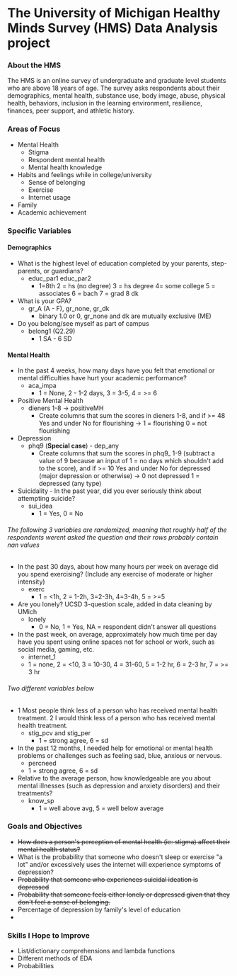 # The University of Michigan Healthy Minds Survey (HMS) Data Analysis project
### About the HMS
The HMS is an online survey of undergraduate and graduate level students who are above 18 years of age. The survey asks respondents about their demographics, mental health, substance use, body image, abuse, physical health, behaviors, inclusion in the learning environment, resilience, finances, peer support, and athletic history. 

### Areas of Focus
* Mental Health
  * Stigma
  * Respondent mental health
  * Mental health knowledge
* Habits and feelings while in college/university
  * Sense of belonging
  * Exercise
  * Internet usage
* Family
* Academic achievement

### Specific Variables
#### Demographics
* What is the highest level of education completed by your parents, step-parents, or guardians?
    * educ_par1  educ_par2  
        * 1=8th 2 = hs (no degree) 3 = hs degree 4= some college 5 = associates 6 = bach 7 = grad 8 dk
* What is your GPA?
  * gr_A (A - F), gr_none, gr_dk
      * binary 1.0 or 0, gr_none and dk are mutually exclusive (ME)
* Do you belong/see myself as part of campus
  * belong1 (Q2.29)
    * 1 SA - 6 SD

#### Mental Health
* In the past 4 weeks, how many days have you felt that
   emotional or mental difficulties have hurt your
   academic performance?
  * aca_impa
    * 1 = None, 2 - 1-2 days, 3 = 3-5, 4 = >= 6
* Positive Mental Health
  * dieners 1-8 -> positiveMH
    * Create columns that sum the scores in dieners 1-8, and if >= 48 Yes and under No for flourishing -> 1 = flourishing 0 = not flourishing
* Depression
  * phq9 (**Special case**) - dep_any
    *  Create columns that sum the scores in phq9_ 1-9 (subtract a value of 9 because an input of 1 = no days which shouldn't add to the score), and if >= 10 Yes and under No for depressed (major depression or otherwise) -> 0 not depressed 1 = depressed (any type)
* Suicidality - In the past year, did you ever seriously think about attempting suicide?
  * sui_idea
      * 1 = Yes, 0 = No
###### The following 3 variables are randomized, meaning that roughly half of the respondents werent asked the question and their rows probably contain nan values
* In the past 30 days, about how many hours per week on average did you spend exercising? (Include any exercise of moderate or higher intensity) 
    * exerc
      * 1 = <1h, 2 = 1-2h, 3=2-3h, 4=3-4h, 5 = >=5
* Are you lonely? UCSD 3-question scale, added in data cleaning by UMich
  * lonely
    * 0 = No, 1 = Yes, NA = respondent didn't answer all questions
* In the past week, on average, approximately how much time per day have you spent using online spaces not for school or work, such as social media, gaming, etc.
  *   internet_1
    * 1 = none, 2 = <10, 3 = 10-30, 4 = 31-60, 5 = 1-2 hr, 6 = 2-3 hr, 7 = >= 3 hr
###### Two different variables below
* 1 Most people think less of a person who has
received mental health treatment.
2 I would think less of a person who has received
mental health treatment.
  * stig_pcv and stig_per
    * 1 = strong agree, 6 = sd
* In the past 12 months, I needed help for
emotional or mental health problems or
challenges such as feeling sad, blue, anxious or
nervous.
  *  percneed
    * 1 = strong agree, 6 = sd
* Relative to the average person, how knowledgeable are you about
mental illnesses (such as depression and anxiety disorders) and their
treatments?
  * know_sp
    * 1 = well above avg, 5 = well below average

### Goals and Objectives
* ~~How does a person's perception of mental health (ie: stigma) affect their mental health status?~~
* What is the probability that someone who doesn't sleep or exercise "a lot" and/or excessively uses the internet will experience symptoms of depression?
* ~~Probability that someone who experiences suicidal ideation is depressed~~
* ~~Probability that someone feels either lonely or depressed given that they don't feel a sense of belonging.~~
* Percentage of depression by family's level of education
* 

### Skills I Hope to Improve
* List/dictionary comprehensions and lambda functions
* Different methods of EDA
* Probabilities
